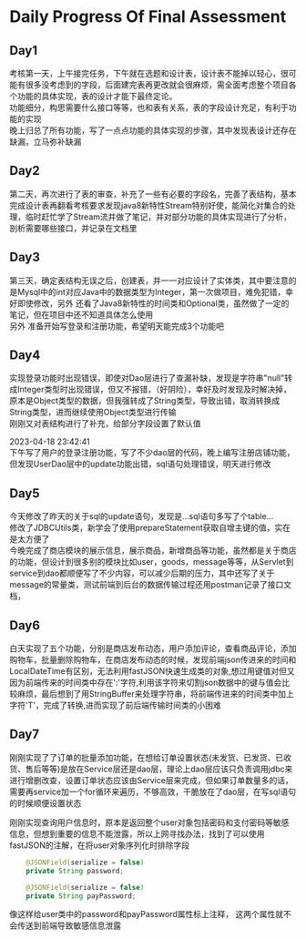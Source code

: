 # Daily Progress Of Final Assessment  
## Day1
考核第一天，上午接完任务，下午就在选题和设计表，设计表不能掉以轻心，很可能有很多没考虑到的字段，后面建完表再更改就会很麻烦，需全面考虑整个项目各个功能的具体实现，表的设计才能下最终定论。  
功能细分，构思需要什么接口等等，也和表有关系，表的字段设计充足，有利于功能的实现  
晚上归总了所有功能，写了一点点功能的具体实现的步骤，其中发现表设计还存在缺漏，立马弥补缺漏  
  
## Day2
第二天，再次进行了表的审查，补充了一些有必要的字段名，完善了表结构，基本完成设计表再翻看考核要求发现java8新特性Stream特别好使，能简化对集合的处理，临时赶忙学了Stream流并做了笔记，并对部分功能的具体实现进行了分析，剖析需要哪些接口，并记录在文档里  
  
## Day3
第三天，确定表结构无误之后，创建表，并一一对应设计了实体类，其中要注意的是Mysql中的int对应Java中的数据类型为Integer，第一次做项目，难免犯错，幸好即使修改，另外 还看了Java8新特性的时间类和Optional类，虽然做了一定的笔记，但在项目中还不知道具体怎么使用  
另外 准备开始写登录和注册功能，希望明天能完成3个功能吧
  
    
## Day4
实现登录功能时出现错误，即使对Dao层进行了查漏补缺，发现是字符串"null"转成Integer类型时出现错误，但又不报错，（好阴险），幸好及时发现及时解决掉，原本是Object类型的数据，但我强转成了String类型，导致出错，取消转换成String类型，进而继续使用Object类型进行传输  
刚刚又对表结构进行了补充，给部分字段设置了默认值

2023-04-18 23:42:41  
下午写了用户的登录注册功能，写了不少dao层的代码，晚上编写注册店铺功能，但发现UserDao层中的update功能出错，sql语句处理错误，明天进行修改  
  
## Day5
今天修改了昨天的关于sql的update语句，发现是...sql语句多写了个table...  
修改了JDBCUtils类，新学会了使用prepareStatement获取自增主键的值，实在是太方便了  
今晚完成了商店模块的展示信息，展示商品，新增商品等功能，虽然都是关于商店的功能，但设计到很多别的模块比如user，goods，message等等，从Servlet到service到dao都顺便写了不少内容，可以减少后期的压力，其中还写了关于message的常量类，测试前端到后台的数据传输过程还用postman记录了接口文档，  
  
## Day6
白天实现了五个功能，分别是商店发布动态，用户添加评论，查看商品评论，添加购物车，批量删除购物车，在商店发布动态的时候，发现前端json传进来的时间和LocalDateTime有区别，无法利用fastJSON快速生成类的对象,想过用键值对但又因为前端传来的时间类中存在':'字符,利用该字符来切割json数据中的键与值会比较麻烦，最后想到了用StringBuffer来处理字符串，将前端传进来的时间类中加上字符'T'，完成了转换,进而实现了前后端传输时间类的小困难  
  
## Day7  
刚刚实现了了订单的批量添加功能，在想给订单设置状态(未发货、已发货、已收货、售后等等)是放在Service层还是dao层，理论上dao层应该只负责调用jdbc来进行增删改查，设置订单状态应该由Service层来完成，但如果订单数量多的话，需要再service加一个for循环来遍历，不够高效，干脆放在了dao层，在写sql语句的时候顺便设置状态  

刚刚实现查询用户信息时，原本是返回整个user对象包括密码和支付密码等敏感信息，但想到重要的信息不能泄露，所以上网寻找办法，找到了可以使用fastJSON的注解，在将user对象序列化时排除字段
```Java
    @JSONField(serialize = false)
    private String password;

    @JSONField(serialize = false)
    private String payPassword;
```  
像这样给user类中的password和payPassword属性标上注释，
这两个属性就不会传送到前端导致敏感信息泄露